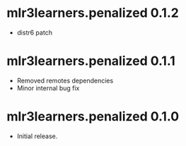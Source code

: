 # mlr3learners.penalized 0.1.2

- distr6 patch

# mlr3learners.penalized 0.1.1

- Removed remotes dependencies
- Minor internal bug fix

# mlr3learners.penalized 0.1.0

- Initial release.


